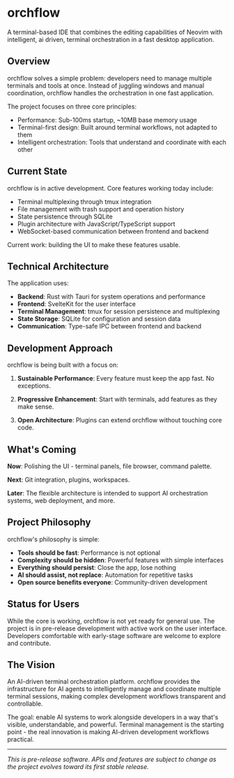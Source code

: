 # orchflow

A terminal-based IDE that combines the editing capabilities of Neovim with intelligent, ai driven, terminal orchestration in a fast desktop application.

## Overview

orchflow solves a simple problem: developers need to manage multiple terminals and tools at once. Instead of juggling windows and manual coordination, orchflow handles the orchestration in one fast application.

The project focuses on three core principles:
- Performance: Sub-100ms startup, ~10MB base memory usage
- Terminal-first design: Built around terminal workflows, not adapted to them
- Intelligent orchestration: Tools that understand and coordinate with each other

## Current State

orchflow is in active development. Core features working today include:

- Terminal multiplexing through tmux integration
- File management with trash support and operation history
- State persistence through SQLite
- Plugin architecture with JavaScript/TypeScript support
- WebSocket-based communication between frontend and backend

Current work: building the UI to make these features usable.

## Technical Architecture

The application uses:
- **Backend**: Rust with Tauri for system operations and performance
- **Frontend**: SvelteKit for the user interface
- **Terminal Management**: tmux for session persistence and multiplexing
- **State Storage**: SQLite for configuration and session data
- **Communication**: Type-safe IPC between frontend and backend

## Development Approach

orchflow is being built with a focus on:

1. **Sustainable Performance**: Every feature must keep the app fast. No exceptions.

2. **Progressive Enhancement**: Start with terminals, add features as they make sense.

3. **Open Architecture**: Plugins can extend orchflow without touching core code.

## What's Coming

**Now**: Polishing the UI - terminal panels, file browser, command palette.

**Next**: Git integration, plugins, workspaces.

**Later**: The flexible architecture is intended to support AI orchestration systems, web deployment, and more.

## Project Philosophy

orchflow's philosophy is simple:

- **Tools should be fast**: Performance is not optional
- **Complexity should be hidden**: Powerful features with simple interfaces
- **Everything should persist**: Close the app, lose nothing
- **AI should assist, not replace**: Automation for repetitive tasks
- **Open source benefits everyone**: Community-driven development

## Status for Users

While the core is working, orchflow is not yet ready for general use. The project is in pre-release development with active work on the user interface. Developers comfortable with early-stage software are welcome to explore and contribute.

## The Vision

An AI-driven terminal orchestration platform. orchflow provides the infrastructure for AI agents to intelligently manage and coordinate multiple terminal sessions, making complex development workflows transparent and controllable.

The goal: enable AI systems to work alongside developers in a way that's visible, understandable, and powerful. Terminal management is the starting point - the real innovation is making AI-driven development workflows practical.

---

*This is pre-release software. APIs and features are subject to change as the project evolves toward its first stable release.*